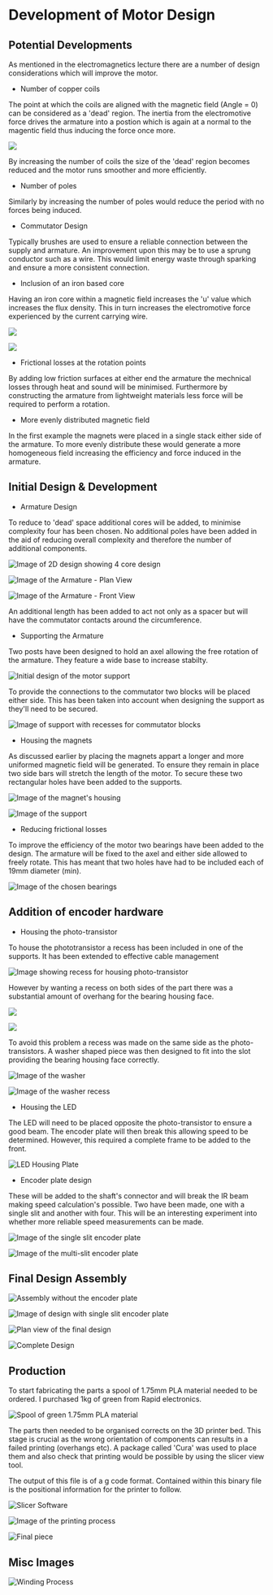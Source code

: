 # Development of Motor Design

## Potential Developments

As mentioned in the electromagnetics lecture there are a number of design considerations which will improve the motor. 

- Number of copper coils

The point at which the coils are aligned with the magnetic field (Angle = 0) can be considered as a 'dead' region. The inertia from the electromotive force drives the armature into a postion which is again at a normal to the magentic field thus inducing the force once more. 

![](https://github.com/OThom17/Lab-Journal-Motor/blob/master/Development-Images/Arm.png)

By increasing the number of coils the size of the 'dead' region becomes reduced and the motor runs smoother and more efficiently. 

- Number of poles

Similarly by increasing the number of poles would reduce the period with no forces being induced.

- Commutator Design

Typically brushes are used to ensure a reliable connection between the supply and armature. An improvement upon this may be to use a sprung conductor such as a wire. This would limit energy waste through sparking and ensure a more consistent connection.


- Inclusion of an iron based core

Having an iron core within a magnetic field increases the 'u' value which increases the flux density. This in turn increases the electromotive force experienced by the current carrying wire.

![](https://github.com/OThom17/Lab-Journal-Motor/blob/master/Development-Images/F%3DBIL.png)

![](https://github.com/OThom17/Lab-Journal-Motor/blob/master/Development-Images/Mew.png)



- Frictional losses at the rotation points

By adding low friction surfaces at either end the armature the mechnical losses through heat and sound will be minimised. Furthermore by constructing the armature from lightweight materials less force will be required to perform a rotation.

- More evenly distributed magnetic field

In the first example the magnets were placed in a single stack either side of the armature. To more evenly distribute these would generate a more homogeneous field increasing the efficiency and force induced in the armature. 



## Initial Design & Development

- Armature Design

To reduce to 'dead' space additional cores will be added, to minimise complexity four has been chosen. No additional poles have been added in the aid of reducing overall complexity and therefore the number of additional components.

![Image of 2D design showing 4 core design](https://github.com/OThom17/Lab-Journal-Motor/blob/master/Development-Images/Motor-2D.JPG)

![Image of the Armature - Plan View](https://github.com/OThom17/Lab-Journal-Motor/blob/master/Development-Images/Armature-Plan.JPG)

![Image of the Armature - Front View](https://github.com/OThom17/Lab-Journal-Motor/blob/master/Development-Images/Armature-Front.JPG)

An additional length has been added to act not only as a spacer but will have the commutator contacts around the circumference.

- Supporting the Armature

Two posts have been designed to hold an axel allowing the free rotation of the armature. They feature a wide base to increase stabilty.

![Initial design of the motor support](https://github.com/OThom17/Lab-Journal-Motor/blob/master/Development-Images/Support-Front.JPG)

To provide the connections to the commutator two blocks will be placed either side. This has been taken into account when designing the support as they'll need to be secured.

![Image of support with recesses for commutator blocks](https://github.com/OThom17/Lab-Journal-Motor/blob/master/Development-Images/Support-wCommutator.JPG)

- Housing the magnets

As discussed earlier by placing the magnets appart a longer and more uniformed magnetic field will be generated. To ensure they remain in place two side bars will stretch the length of the motor. To secure these two rectangular holes have been added to the supports. 

![Image of the magnet's housing](https://github.com/OThom17/Lab-Journal-Motor/blob/master/Development-Images/magnetic-bracket.JPG)

![Image of the support](https://github.com/OThom17/Lab-Journal-Motor/blob/master/Development-Images/Support-Front-Mag.JPG)

- Reducing frictional losses

To improve the efficiency of the motor two bearings have been added to the design. The armature will be fixed to the axel and either side allowed to freely rotate. This has meant that two holes have had to be included each of 19mm diameter (min).

![Image of the chosen bearings](https://github.com/OThom17/Lab-Journal-Motor/blob/master/Development-Images/IMG_20171011_094336.jpg)

## Addition of encoder hardware

- Housing the photo-transistor

To house the phototransistor a recess has been included in one of the supports. It has been extended to effective cable management

![Image showing recess for housing photo-transistor](https://github.com/OThom17/Lab-Journal-Motor/blob/master/Development-Images/Support-Front-Encoder.JPG) 

However by wanting a recess on both sides of the part there was a substantial amount of overhang for the bearing housing face. 

![](https://github.com/OThom17/Lab-Journal-Motor/blob/master/Development-Images/Overhand.JPG) 

![](https://github.com/OThom17/Lab-Journal-Motor/blob/master/Development-Images/Overhang-Other.JPG)

To avoid this problem a recess was made on the same side as the photo-transistors. A washer shaped piece was then designed to fit into the slot providing the bearing housing face correctly.

![Image of the washer](https://github.com/OThom17/Lab-Journal-Motor/blob/master/Development-Images/Bearing-Washer.JPG)

![Image of the washer recess](https://github.com/OThom17/Lab-Journal-Motor/blob/master/Development-Images/Encoder.JPG)

- Housing the LED

The LED will need to be placed opposite the photo-transistor to ensure a good beam. The encoder plate will then break this allowing speed to be determined. However, this required a complete frame to be added to the front.

![LED Housing Plate](https://github.com/OThom17/Lab-Journal-Motor/blob/master/Development-Images/Assembly-Encoder-Holder.JPG)



- Encoder plate design

These will be added to the shaft's connector and will break the IR beam making speed calculation's possible. Two have been made, one with a single slit and another with four. This will be an interesting experiment into whether more reliable speed measurements can be made. 

![Image of the single slit encoder plate]()

![Image of the multi-slit encoder plate]()

## Final Design Assembly


![Assembly without the encoder plate](https://github.com/OThom17/Lab-Journal-Motor/blob/master/Development-Images/Assembly-w-encoder.JPG)

![Image of design with single slit encoder plate](https://github.com/OThom17/Lab-Journal-Motor/blob/master/Development-Images/Assembly-Endoderplate.JPG)

![Plan view of the final design](https://github.com/OThom17/Lab-Journal-Motor/blob/master/Development-Images/Assembly-Plan.JPG)

![Complete Design](https://github.com/OThom17/Lab-Journal-Motor/blob/master/Development-Images/Assembly-Encoder-Holder.JPG)


## Production 

To start fabricating the parts a spool of 1.75mm PLA material needed to be ordered. I purchased 1kg of green from Rapid electronics. 

![Spool of green 1.75mm PLA material](https://github.com/OThom17/Lab-Journal-Motor/blob/master/Development-Images/IMG_20171011_094309.jpg)

The parts then needed to be organised corrects on the 3D printer bed. This stage is crucial as the wrong orientation of components can results in a failed printing (overhangs etc). A package called 'Cura' was used to place them and also check that printing would be possible by using the slicer view tool. 

The output of this file is of a g code format. Contained within this binary file is the positional information for the printer to follow. 

![Slicer Software](https://github.com/OThom17/Lab-Journal-Motor/blob/master/Development-Images/Slicer.JPG)

![Image of the printing process](https://github.com/OThom17/Lab-Journal-Motor/blob/master/Development-Images/IMG_20171012_110252.jpg)

![Final piece](https://github.com/OThom17/Lab-Journal-Motor/blob/master/Development-Images/IMG_20171013_154813.jpg)






## Misc Images 

![Winding Process](https://github.com/OThom17/Lab-Journal-Motor/blob/master/Development-Images/IMG_20171016_100850.jpg)











